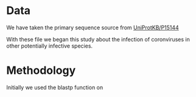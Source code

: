 # Data
We have taken the primary sequence source from [UniProtKB/P15144](https://www.uniprot.org/uniprotkb/P15144/entry)

With these file we began this study about the infection of coronviruses in other potentially infective species. 

# Methodology 

Initially we used the blastp function on 
